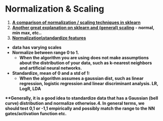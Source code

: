 # Normalization & Scaling

1. [**A comparison of normalization / scaling techniques in sklearn**](http://scikit-learn.org/stable/auto\_examples/preprocessing/plot\_all\_scaling.html#sphx-glr-auto-examples-preprocessing-plot-all-scaling-py)
2. [**Another great explanation on sklearn and (general) scaling**](http://benalexkeen.com/feature-scaling-with-scikit-learn/) **- normal, min max, etc..**
3. [**Normalization\standardize features** ](http://machinelearningmastery.com/normalize-standardize-machine-learning-data-weka/)

* **data has varying scales**&#x20;
* **Normalize between range 0 to 1.**
  * **When the algorithm you are using does not make assumptions about the distribution of your data, such as k-nearest neighbors and artificial neural networks.**
* **Standardize, mean of 0 and a std of 1:**
  * **When the algorithm assumes a gaussian dist, such as linear regression, logistic regression and linear discriminant analysis. LR, LogR, LDA**

**\*\*Generally, it is a good idea to standardize data that has a Gaussian (bell curve) distribution and normalize otherwise.4. In general terms, we should test 0,1 or -1,1 empirically and possibly match the range to the NN gates/activation function etc.**
